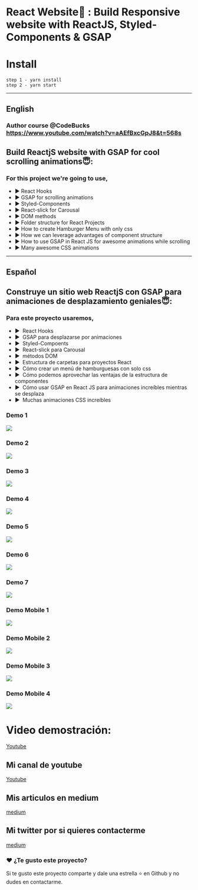 <p align="center">
    <h1>React Website🤩 : Build Responsive website with ReactJS, Styled-Components & GSAP</h1>
</p>

# Install
```
step 1 - yarn install
step 2 - yarn start  
```
-----------------------------------------
## English
### Author course @CodeBucks https://www.youtube.com/watch?v=aAEfBxcGpJ8&t=568s

## Build ReactjS website with GSAP for cool scrolling animations😇:

### For this project we're going to use,
* ▶️ React Hooks
* ▶️ GSAP for scrolling animations
* ▶️ Styled-Components
* ▶️ React-slick for Carousal 
* ▶️ DOM methods
* ▶️ Folder structure for React Projects
* ▶️ How to create Hamburger Menu with only css
* ▶️ How we can leverage advantages of component structure
* ▶️ How to use GSAP in React JS for awesome animations while scrolling
* ▶️ Many awesome CSS animations 


-----------------------------------------
## Español
## Construye un sitio web ReactjS con GSAP para animaciones de desplazamiento geniales😇:

### Para este proyecto usaremos,
* ▶ ️ React Hooks
* ▶ ️ GSAP para desplazarse por animaciones
* ▶ ️ Styled-Compoents
* ▶ ️ React-slick para Carousal
* ▶ ️ métodos DOM
* ▶ ️ Estructura de carpetas para proyectos React
* ▶ ️ Cómo crear un menú de hamburguesas con solo css
* ▶ ️ Cómo podemos aprovechar las ventajas de la estructura de componentes
* ▶ ️ Cómo usar GSAP en React JS para animaciones increíbles mientras se desplaza
* ▶ ️ Muchas animaciones CSS increíbles 

### Demo 1

<img src="src/assets/01-miniatura-desktop.png" />

### Demo 2

<img src="src/assets/02-miniatura-desktop.png" />

### Demo 3

<img src="src/assets/03-miniatura-desktop.png" />

### Demo 4

<img src="src/assets/04-miniatura-desktop.png" />

### Demo 5

<img src="src/assets/05-miniatura-desktop.png" />

### Demo 6

<img src="src/assets/06-miniatura-desktop.png" />

### Demo 7

<img src="src/assets/07-miniatura-desktop.png" />


### Demo Mobile 1

<img src="src/assets/01-miniatura-mobile.png" />

### Demo Mobile 2

<img src="src/assets/02-miniatura-mobile.png" />

### Demo Mobile 3

<img src="src/assets/03-miniatura-mobile.png" />

### Demo Mobile 4

<img src="src/assets/04-miniatura-mobile.png" />

# Video demostración:
[Youtube](https://www.youtube.com/watch?v=Bgb82cCue1g)



## Mi canal de youtube 

[Youtube](https://www.youtube.com/channel/UCQsrs_h91Q-baLx-n_rcdNg)

## Mis articulos en medium
[medium](https://devjaime.medium.com/)


## Mi twitter por si quieres contacterme
[medium](https://twitter.com/HsJhernandez)

### :heart: ¿Te gusto este proyecto?

Si te gusto este proyecto comparte y dale una estrella :star: en Github y no dudes en contactarme.